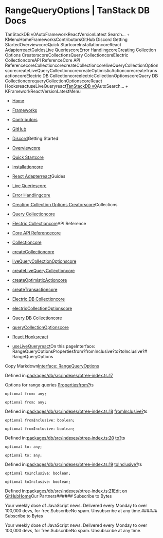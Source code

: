 # RangeQueryOptions | TanStack DB Docs

TanStackDB v0AutoFrameworkReactVersionLatest Search... + KMenuHomeFrameworksContributorsGitHub Discord Getting StartedOverviewcoreQuick StartcoreInstallationcoreReact AdapterreactGuidesLive QueriescoreError HandlingcoreCreating Collection Options CreatorscoreCollectionsQuery CollectioncoreElectric CollectioncoreAPI ReferenceCore API ReferencecoreCollectioncorecreateCollectioncoreliveQueryCollectionOptionscorecreateLiveQueryCollectioncorecreateOptimisticActioncorecreateTransactioncoreElectric DB CollectioncoreelectricCollectionOptionscoreQuery DB CollectioncorequeryCollectionOptionscoreReact HooksreactuseLiveQueryreact[TanStack](/)[DB v0](/db)AutoSearch... + KFrameworkReactVersionLatestMenu

- [Home](/db/latest)
- [Frameworks](/db/latest/docs/framework)
- [Contributors](/db/latest/docs/contributors)
- [GitHub](https://github.com/tanstack/db)
- [Discord](https://tlinz.com/discord)Getting Started

- [Overviewcore](/db/latest/docs/overview)
- [Quick Startcore](/db/latest/docs/quick-start)
- [Installationcore](/db/latest/docs/installation)
- [React Adapterreact](/db/latest/docs/framework/react/adapter)Guides

- [Live Queriescore](/db/latest/docs/guides/live-queries)
- [Error Handlingcore](/db/latest/docs/guides/error-handling)
- [Creating Collection Options Creatorscore](/db/latest/docs/guides/collection-options-creator)Collections

- [Query Collectioncore](/db/latest/docs/collections/query-collection)
- [Electric Collectioncore](/db/latest/docs/collections/electric-collection)API Reference

- [Core API Referencecore](/db/latest/docs/reference/index)
- [Collectioncore](/db/latest/docs/reference/interfaces/collection)
- [createCollectioncore](/db/latest/docs/reference/functions/createcollection)
- [liveQueryCollectionOptionscore](/db/latest/docs/reference/functions/livequerycollectionoptions)
- [createLiveQueryCollectioncore](/db/latest/docs/reference/functions/createlivequerycollection)
- [createOptimisticActioncore](/db/latest/docs/reference/functions/createoptimisticaction)
- [createTransactioncore](/db/latest/docs/reference/functions/createtransaction)
- [Electric DB Collectioncore](/db/latest/docs/reference/electric-db-collection/index)
- [electricCollectionOptionscore](/db/latest/docs/reference/electric-db-collection/functions/electriccollectionoptions)
- [Query DB Collectioncore](/db/latest/docs/reference/query-db-collection/index)
- [queryCollectionOptionscore](/db/latest/docs/reference/query-db-collection/functions/querycollectionoptions)
- [React Hooksreact](/db/latest/docs/framework/react/reference/index)
- [useLiveQueryreact](/db/latest/docs/framework/react/reference/functions/uselivequery)On this pageInterface: RangeQueryOptionsPropertiesfrom?fromInclusive?to?toInclusive?# RangeQueryOptions

Copy Markdown[Interface: RangeQueryOptions](#interface-rangequeryoptions)

Defined in:[packages/db/src/indexes/btree-index.ts:17](https://github.com/TanStack/db/blob/main/packages/db/src/indexes/btree-index.ts#L17)

Options for range queries
[Properties](#properties)[from?](#from)ts

```
optional from: any;

```

```
optional from: any;

```

Defined in:[packages/db/src/indexes/btree-index.ts:18](https://github.com/TanStack/db/blob/main/packages/db/src/indexes/btree-index.ts#L18)
[fromInclusive?](#frominclusive)ts

```
optional fromInclusive: boolean;

```

```
optional fromInclusive: boolean;

```

Defined in:[packages/db/src/indexes/btree-index.ts:20](https://github.com/TanStack/db/blob/main/packages/db/src/indexes/btree-index.ts#L20)
[to?](#to)ts

```
optional to: any;

```

```
optional to: any;

```

Defined in:[packages/db/src/indexes/btree-index.ts:19](https://github.com/TanStack/db/blob/main/packages/db/src/indexes/btree-index.ts#L19)
[toInclusive?](#toinclusive)ts

```
optional toInclusive: boolean;

```

```
optional toInclusive: boolean;

```

Defined in:[packages/db/src/indexes/btree-index.ts:21](https://github.com/TanStack/db/blob/main/packages/db/src/indexes/btree-index.ts#L21)[Edit on GitHub](https://github.com/tanstack/db/edit/main/docs/reference/interfaces/rangequeryoptions.md)[Home](/db/latest)Our Partners###### Subscribe to Bytes

Your weekly dose of JavaScript news. Delivered every Monday to over 100,000 devs, for free.SubscribeNo spam. Unsubscribe at any time.###### Subscribe to Bytes

Your weekly dose of JavaScript news. Delivered every Monday to over 100,000 devs, for free.SubscribeNo spam. Unsubscribe at any time.<iframe src="https://www.googletagmanager.com/ns.html?id=GTM-5N57KQT4" height="0" width="0" style="display:none;visibility:hidden" title="gtm"></iframe>